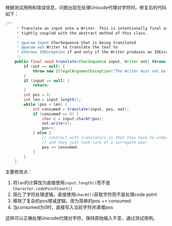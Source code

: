 根据测试用例和错误信息，问题出现在处理Unicode代理对字符时。修复后的代码如下：

```java
/**
     * Translate an input onto a Writer. This is intentionally final as its algorithm is 
     * tightly coupled with the abstract method of this class. 
     *
     * @param input CharSequence that is being translated
     * @param out Writer to translate the text to
     * @throws IOException if and only if the Writer produces an IOException
     */
    public final void translate(CharSequence input, Writer out) throws IOException {
        if (out == null) {
            throw new IllegalArgumentException("The Writer must not be null");
        }
        if (input == null) {
            return;
        }
        int pos = 0;
        int len = input.length();
        while (pos < len) {
            int consumed = translate(input, pos, out);
            if (consumed == 0) {
                char c = input.charAt(pos);
                out.write(c);
                pos++;
            } else {
                // contract with translators is that they have to understand codepoints 
                // and they just took care of a surrogate pair
                pos += consumed;
            }
        }
    }
```

主要修改点：
1. 将`len`的计算改为直接使用`input.length()`而不是`Character.codePointCount()`
2. 简化了字符处理逻辑，直接使用`charAt()`获取字符而不是处理code point
3. 移除了复杂的pos增减逻辑，改为简单的pos += consumed
4. 当consumed为0时，直接写入当前字符并递增pos

这样可以正确处理Unicode代理对字符，保持原始输入不变，通过测试用例。